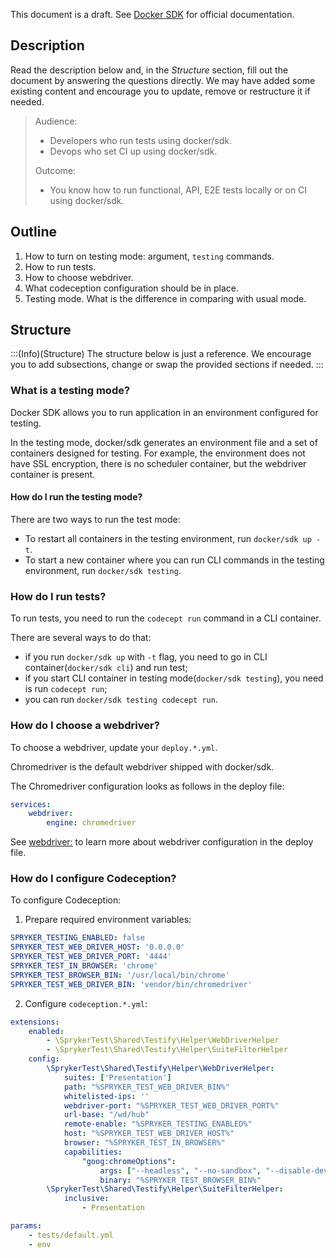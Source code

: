 This document is a draft. See [Docker SDK](https://documentation.spryker.com/docs/docker-sdk) for official documentation.

## Description
Read the description below and, in the *Structure* section, fill out the document by answering the questions directly.
We may have added some existing content and encourage you to update, remove or restructure it if needed.


> Audience:
>
> - Developers who run tests using docker/sdk.
> - Devops who set CI up using docker/sdk.
>
> Outcome:
> - You know how to run functional, API, E2E tests locally or on CI using docker/sdk.

## Outline

1. How to turn on testing mode: argument, `testing` commands.
2. How to run tests.
3. How to choose webdriver.
4. What codeception configuration should be in place.
5. Testing mode. What is the difference in comparing with usual mode.

## Structure

:::(Info)(Structure)
The structure below is just a reference. We encourage you to add subsections, change or swap the provided sections if needed.
:::


### What is a testing mode?

Docker SDK allows you to run application in an environment configured for testing.

In the testing mode, docker/sdk generates an environment file and a set of containers designed for testing. For example, the environment does not have SSL encryption, there is no scheduler container, but the webdriver container is present. 


#### How do I run the testing mode?

There are two ways to run the test mode:
* To restart all containers in the testing environment, run `docker/sdk up -t`.
* To start a new container where you can run CLI commands in the testing environment, run  `docker/sdk testing`. 

### How do I run tests?

To run tests, you need to run the `codecept run` command in a CLI container.

There are several ways to do that:
* if you run `docker/sdk up` with `-t` flag, you need to go in CLI container(`docker/sdk cli`) and run test;
* if you start CLI container in testing mode(`docker/sdk testing`), you need is run `codecept run`;
* you can run `docker/sdk testing codecept run`.

### How do I choose a webdriver?

To choose a webdriver, update your `deploy.*.yml`.

Chromedriver is the default webdriver shipped with docker/sdk. 

The Chromedriver configuration looks as follows in the deploy file:
```yaml
services:
    webdriver:
        engine: chromedriver
```        

See [webdriver:](https://documentation.spryker.com/docs/deploy-file-reference-10#webdriver-) to learn more about webdriver configuration in the deploy file. 

### How do I configure Codeception?

To configure Codeception:

1. Prepare required environment variables:
```yaml
SPRYKER_TESTING_ENABLED: false
SPRYKER_TEST_WEB_DRIVER_HOST: '0.0.0.0'
SPRYKER_TEST_WEB_DRIVER_PORT: '4444'
SPRYKER_TEST_IN_BROWSER: 'chrome'
SPRYKER_TEST_BROWSER_BIN: '/usr/local/bin/chrome'
SPRYKER_TEST_WEB_DRIVER_BIN: 'vendor/bin/chromedriver'
```

2. Configure `codeception.*.yml`:
```yaml
extensions:
    enabled:
        - \SprykerTest\Shared\Testify\Helper\WebDriverHelper
        - \SprykerTest\Shared\Testify\Helper\SuiteFilterHelper
    config:
        \SprykerTest\Shared\Testify\Helper\WebDriverHelper:
            suites: ['Presentation']
            path: "%SPRYKER_TEST_WEB_DRIVER_BIN%"
            whitelisted-ips: ''
            webdriver-port: "%SPRYKER_TEST_WEB_DRIVER_PORT%"
            url-base: "/wd/hub"
            remote-enable: "%SPRYKER_TESTING_ENABLED%"
            host: "%SPRYKER_TEST_WEB_DRIVER_HOST%"
            browser: "%SPRYKER_TEST_IN_BROWSER%"
            capabilities:
                "goog:chromeOptions":
                    args: ["--headless", "--no-sandbox", "--disable-dev-shm-usage"]
                    binary: "%SPRYKER_TEST_BROWSER_BIN%"
        \SprykerTest\Shared\Testify\Helper\SuiteFilterHelper:
            inclusive:
                - Presentation

params:
    - tests/default.yml
    - env
```


